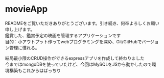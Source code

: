 # movieApp
READMEをご覧いただきありがとうございます。引き続き、何卒よろしくお願い申し上げます。  
鑑賞した、鑑賞予定の映画を管理するアプリケーションです  
目的：小アウトプット作ってwebプログラミングを深め、Git/GitHubでバージョン管理に慣れる。 

結局最小限のCRUD操作ができるexpressアプリを作成して終わりました  
今まではmongoDBを使っていたけど、今回はMySQLをJSから動かしたので環境構築もこれからはばっちり
